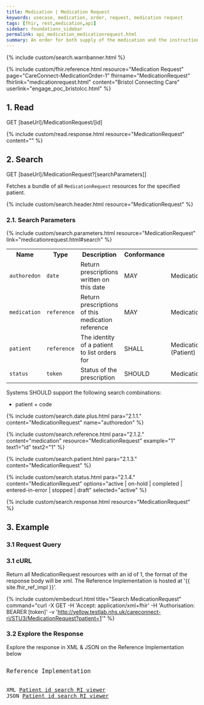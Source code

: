 ```yaml
---
title: Medication | Medication Request
keywords: usecase, medication, order, request, medication request
tags: [fhir, rest,medication,api]
sidebar: foundations_sidebar
permalink: api_medication_medicationrequest.html
summary: An order for both supply of the medication and the instructions for administration of the medication to a patient. The resource is called "MedicationRequest" rather than "MedicationPrescription" to generalize the use across inpatient and outpatient settings as well as for care plans, etc.
---
```

{% include custom/search.warnbanner.html %}

{% include custom/fhir.reference.html resource="Medication Request" page="CareConnect-MedicationOrder-1" fhirname="MedicationRequest" fhirlink="medicationrequest.html" content="Bristol Connecting Care" userlink="engage_poc_bristolcc.html" %}


## 1. Read ##

<div markdown="span" class="alert alert-success" role="alert">
GET [baseUrl]/MedicationRequest/[id]</div>

{% include custom/read.response.html resource="MedicationRequest" content="" %}

## 2. Search ##

<div markdown="span" class="alert alert-success" role="alert">
GET [baseUrl]/MedicationRequest?[searchParameters]]</div>

Fetches a bundle of all `MedicationRequest` resources for the specified patient.

{% include custom/search.header.html resource="MedicationRequest" %}

### 2.1. Search Parameters ###

{% include custom/search.parameters.html resource="MedicationRequest" link="medicationrequest.html#search" %}

<table style="min-width:100%;width:100%">
<tr id="clinical">
    <th style="width:15%;">Name</th>
    <th style="width:10%;">Type</th>
    <th style="width:40%;">Description</th>
    <th style="width:5%;">Conformance</th>
    <th style="width:30%;">Path</th>
</tr>
<tr>
    <td><code class="highlighter-rouge">authoredon</code></td>
    <td><code class="highlighter-rouge">date</code></td>
    <td>Return prescriptions written on this date</td>
    <td>MAY</td>
    <td>MedicationRequest.authoredOn</td>
</tr>
<!--
<tr>
    <td><code class="highlighter-rouge">code</code></td>
    <td><code class="highlighter-rouge">token</code></td>
    <td>Return administrations of this medication code</td>
    <td>MAY</td>
    <td>MedicationRequest.medicationCodeableConcept</td>
</tr>
-->
<tr>
    <td><code class="highlighter-rouge">medication</code></td>
    <td><code class="highlighter-rouge">reference</code></td>
    <td>Return prescriptions of this medication reference</td>
    <td>MAY</td>
    <td>MedicationRequest.medicationReference</td>
</tr>
<tr>
    <td><code class="highlighter-rouge">patient</code></td>
    <td><code class="highlighter-rouge">reference</code></td>
    <td>The identity of a patient to list orders for</td>
    <td>SHALL</td>
    <td>MedicationRequest.patient<br>(Patient)</td>
</tr>
<tr>
    <td><code class="highlighter-rouge">status</code></td>
    <td><code class="highlighter-rouge">token</code></td>
    <td>Status of the prescription</td>
    <td>SHOULD</td>
    <td>MedicationRequest.status</td>
</tr>
</table>

Systems SHOULD support the following search combinations:

 * patient + code


{% include custom/search.date.plus.html para="2.1.1." content="MedicationRequest" name="authoredon"  %}

<!--
{% include custom/search.code.medicationRequest.html para="2.1.2." content="MedicationRequest" name="code"  %}
-->

{% include custom/search.reference.html para="2.1.2." content="medication" resource="MedicationRequest" example="1" text1="id" text2="1" %}

{% include custom/search.patient.html para="2.1.3." content="MedicationRequest" %}

{% include custom/search.status.html para="2.1.4." content="MedicationRequest" options="active | on-hold | completed | entered-in-error | stopped | draft" selected="active"  %}

{% include custom/search.response.html resource="MedicationRequest" %}


## 3. Example ##

### 3.1 Request Query ###

<h3 id="32-response-headers">3.1 cURL</h3>

Return all MedicationRequest resources with an id of 1, the format of the response body will be xml. The Reference Implementation is hosted at '{{ site.fhir_ref_impl }}'.

{% include custom/embedcurl.html title="Search MedicationRequest" command="curl -X GET -H 'Accept: application/xml+fhir' -H 'Authorisation: BEARER [token]' -v 'http://yellow.testlab.nhs.uk/careconnect-ri/STU3/MedicationRequest?patient=1'" %}

<h3 id="32-response-headers">3.2 Explore the Response</h3>

Explore the response in XML & JSON on the Reference Implementation below
<div class="language-http highlighter-rouge">
<pre class="highlight">
<p style="font-size: 110%;">Reference Implementation</p>
XML <a target="_blank" href="{{ site.fhir_ref_impl }}search?serverId=home&pretty=true&resource=MedicationRequest&param.0.0=&param.0.1=1&param.0.name=patient&param.0.type=reference&resource-search-limit=&encoding=xml">Patient id search RI viewer</a>
JSON <a target="_blank" href="{{ site.fhir_ref_impl }}search?serverId=home&pretty=true&resource=MedicationRequest&param.0.0=&param.0.1=1&param.0.name=patient&param.0.type=reference&resource-search-limit=&encoding=json">Patient id search RI viewer</a>
</pre>
</div>
